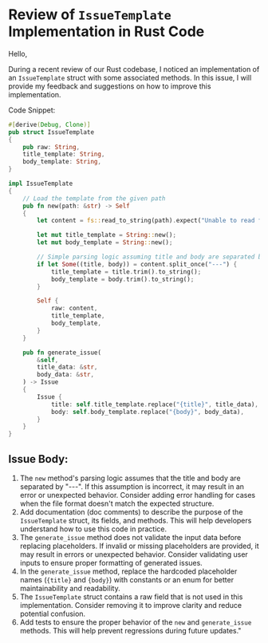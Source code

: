Review of `IssueTemplate` Implementation in Rust Code
=============================================================

Hello,

During a recent review of our Rust codebase, I noticed an implementation of an `IssueTemplate` struct with some associated methods. In this issue, I will provide my feedback and suggestions on how to improve this implementation.

Code Snippet:
```rust
#[derive(Debug, Clone)]
pub struct IssueTemplate
{
    pub raw: String,
    title_template: String,
    body_template: String,
}

impl IssueTemplate
{
    // Load the template from the given path
    pub fn new(path: &str) -> Self
    {
        let content = fs::read_to_string(path).expect("Unable to read file");

        let mut title_template = String::new();
        let mut body_template = String::new();

        // Simple parsing logic assuming title and body are separated by "---"
        if let Some((title, body)) = content.split_once("---") {
            title_template = title.trim().to_string();
            body_template = body.trim().to_string();
        }

        Self {
            raw: content,
            title_template,
            body_template,
        }
    }

    pub fn generate_issue(
        &self,
        title_data: &str,
        body_data: &str,
    ) -> Issue
    {
        Issue {
            title: self.title_template.replace("{title}", title_data),
            body: self.body_template.replace("{body}", body_data),
        }
    }
}
```
Issue Body:
--------------------------------------------------

1. The `new` method's parsing logic assumes that the title and body are separated by "---". If this assumption is incorrect, it may result in an error or unexpected behavior. Consider adding error handling for cases when the file format doesn't match the expected structure.
2. Add documentation (doc comments) to describe the purpose of the `IssueTemplate` struct, its fields, and methods. This will help developers understand how to use this code in practice.
3. The `generate_issue` method does not validate the input data before replacing placeholders. If invalid or missing placeholders are provided, it may result in errors or unexpected behavior. Consider validating user inputs to ensure proper formatting of generated issues.
4. In the `generate_issue` method, replace the hardcoded placeholder names (`{title}` and `{body}`) with constants or an enum for better maintainability and readability.
5. The `IssueTemplate` struct contains a raw field that is not used in this implementation. Consider removing it to improve clarity and reduce potential confusion.
6. Add tests to ensure the proper behavior of the `new` and `generate_issue` methods. This will help prevent regressions during future updates."